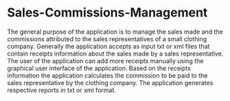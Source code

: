# Sales-Commissions-Management

The general purpose of the application is to manage the 
sales made and the commissions attributed to the sales representatives of a small clothing company. Generally the 
application accepts as input txt or xml files that contain receipts information about the sales made by a sales 
representative. The user of the application can add more receipts manually using the graphical user interface of 
the application. Based on the receipts information the application calculates the commission to be paid to the 
sales representative by the clothing company. The application generates respective reports in txt or xml format.
